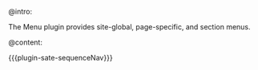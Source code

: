 @intro:

The Menu plugin provides site-global, page-specific, and section menus.


@content:

{{{plugin-sate-sequenceNav}}}

